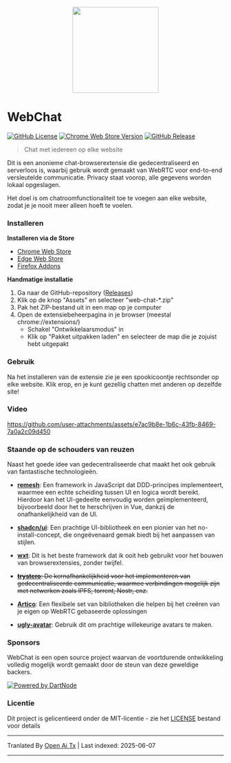 <p align="center">
  <img src="https://github.com/molvqingtai/WebChat/blob/master/public/logo.png" width="200px"/>
</p>

# WebChat

[![GitHub License](https://img.shields.io/github/license/molvqingtai/WebChat)](https://github.com/molvqingtai/WebChat/blob/master/LICENSE) [![Chrome Web Store Version](https://img.shields.io/chrome-web-store/v/cpaedhbidlpnbdfegakhiamfpndhjpgf)](https://chromewebstore.google.com/detail/webchat/cpaedhbidlpnbdfegakhiamfpndhjpgf) [![GitHub Release](https://img.shields.io/github/v/release/molvqingtai/WebChat)](https://github.com/molvqingtai/WebChat/releases)

> Chat met iedereen op elke website

Dit is een anonieme chat-browserextensie die gedecentraliseerd en serverloos is, waarbij gebruik wordt gemaakt van WebRTC voor end-to-end versleutelde communicatie. Privacy staat voorop, alle gegevens worden lokaal opgeslagen.

Het doel is om chatroomfunctionaliteit toe te voegen aan elke website, zodat je je nooit meer alleen hoeft te voelen.

### Installeren

**Installeren via de Store**

- [Chrome Web Store](https://chromewebstore.google.com/detail/webchat/cpaedhbidlpnbdfegakhiamfpndhjpgf)
- [Edge Web Store](https://microsoftedge.microsoft.com/addons/detail/mmfdplbomjjlgdffecapcpgjmhfhmiob)
- [Firefox Addons](https://addons.mozilla.org/firefox/addon/webchat/)

**Handmatige installatie**

1. Ga naar de GitHub-repository ([Releases](https://github.com/molvqingtai/WebChat/releases))
2. Klik op de knop "Assets" en selecteer "web-chat-\*.zip"
3. Pak het ZIP-bestand uit in een map op je computer
4. Open de extensiebeheerpagina in je browser (meestal chrome://extensions/)
   - Schakel "Ontwikkelaarsmodus" in
   - Klik op "Pakket uitpakken laden" en selecteer de map die je zojuist hebt uitgepakt

### Gebruik

Na het installeren van de extensie zie je een spookicoontje rechtsonder op elke website. Klik erop, en je kunt gezellig chatten met anderen op dezelfde site!

### Video

https://github.com/user-attachments/assets/e7ac9b8e-1b6c-43fb-8469-7a0a2c09d450

### Staande op de schouders van reuzen

Naast het goede idee van gedecentraliseerde chat maakt het ook gebruik van fantastische technologieën.

- **[remesh](https://github.com/remesh-js/remesh)**: Een framework in JavaScript dat DDD-principes implementeert, waarmee een echte scheiding tussen UI en logica wordt bereikt. Hierdoor kan het UI-gedeelte eenvoudig worden geïmplementeerd, bijvoorbeeld door het te herschrijven in Vue, dankzij de onafhankelijkheid van de UI.

- **[shadcn/ui](https://ui.shadcn.com/)**: Een prachtige UI-bibliotheek en een pionier van het no-install-concept, die ongeëvenaard gemak biedt bij het aanpassen van stijlen.

- **[wxt](https://wxt.dev/)**: Dit is het beste framework dat ik ooit heb gebruikt voor het bouwen van browserextensies, zonder twijfel.

- ~~**[trystero](https://github.com/dmotz/trystero)**: De kernafhankelijkheid voor het implementeren van gedecentraliseerde communicatie, waarmee verbindingen mogelijk zijn met netwerken zoals IPFS, torrent, Nostr, enz.~~
- **[Artico](https://github.com/matallui/artico)**: Een flexibele set van bibliotheken die helpen bij het creëren van je eigen op WebRTC gebaseerde oplossingen

- **[ugly-avatar](https://github.com/txstc55/ugly-avatar)**: Gebruik dit om prachtige willekeurige avatars te maken.

### Sponsors

WebChat is een open source project waarvan de voortdurende ontwikkeling volledig mogelijk wordt gemaakt door de steun van deze geweldige backers.

[![Powered by DartNode](https://dartnode.com/branding/DN-Open-Source-sm.png)](https://dartnode.com "Powered by DartNode - Free VPS for Open Source")

### Licentie

Dit project is gelicentieerd onder de MIT-licentie - zie het [LICENSE](https://github.com/molvqingtai/WebChat/blob/master/LICENSE) bestand voor details

---

Tranlated By [Open Ai Tx](https://github.com/OpenAiTx/OpenAiTx) | Last indexed: 2025-06-07

---